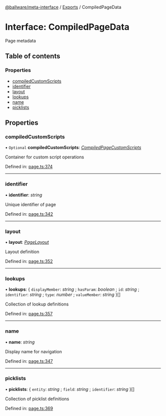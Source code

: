 [@ballware/meta-interface](../README.md) / [Exports](../modules.md) / CompiledPageData

# Interface: CompiledPageData

Page metadata

## Table of contents

### Properties

- [compiledCustomScripts](compiledpagedata.md#compiledcustomscripts)
- [identifier](compiledpagedata.md#identifier)
- [layout](compiledpagedata.md#layout)
- [lookups](compiledpagedata.md#lookups)
- [name](compiledpagedata.md#name)
- [picklists](compiledpagedata.md#picklists)

## Properties

### compiledCustomScripts

• `Optional` **compiledCustomScripts**: [*CompiledPageCustomScripts*](compiledpagecustomscripts.md)

Container for custom script operations

Defined in: [page.ts:374](https://github.com/ballware/ballware-client/blob/cea3b48/packages/meta-interface/src/page.ts#L374)

___

### identifier

• **identifier**: *string*

Unique identifier of page

Defined in: [page.ts:342](https://github.com/ballware/ballware-client/blob/cea3b48/packages/meta-interface/src/page.ts#L342)

___

### layout

• **layout**: [*PageLayout*](pagelayout.md)

Layout definition

Defined in: [page.ts:352](https://github.com/ballware/ballware-client/blob/cea3b48/packages/meta-interface/src/page.ts#L352)

___

### lookups

• **lookups**: { `displayMember`: *string* ; `hasParam`: *boolean* ; `id`: *string* ; `identifier`: *string* ; `type`: *number* ; `valueMember`: *string*  }[]

Collection of lookup definitions

Defined in: [page.ts:357](https://github.com/ballware/ballware-client/blob/cea3b48/packages/meta-interface/src/page.ts#L357)

___

### name

• **name**: *string*

Display name for navigation

Defined in: [page.ts:347](https://github.com/ballware/ballware-client/blob/cea3b48/packages/meta-interface/src/page.ts#L347)

___

### picklists

• **picklists**: { `entity`: *string* ; `field`: *string* ; `identifier`: *string*  }[]

Collection of picklist definitions

Defined in: [page.ts:369](https://github.com/ballware/ballware-client/blob/cea3b48/packages/meta-interface/src/page.ts#L369)
